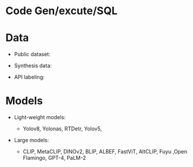 # Code Gen/excute/SQL

# Data
- Public dataset:
   

- Synthesis data:
   
- API labeling:
  

# Models


- Light-weight models:
    - Yolov8, Yolonas, RTDetr, Yolov5, 
    
    
   
- Large models:
    - CLIP, MetaCLIP, DINOv2, BLIP, ALBEF, FastViT, AltCLIP, Fuyu	,Open Flamingo, GPT-4, PaLM-2
 
